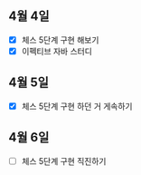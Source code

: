 ## 4월 4일

- [x] 체스 5단계 구현 해보기
- [x] 이펙티브 자바 스터디

## 4월 5일

- [x] 체스 5단계 구현 하던 거 게속하기

## 4월 6일

- [ ] 체스 5단계 구현 직진하기
